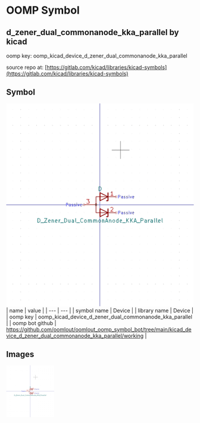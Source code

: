 # OOMP Symbol  
## d_zener_dual_commonanode_kka_parallel  by kicad  
  
oomp key: oomp_kicad_device_d_zener_dual_commonanode_kka_parallel  
  
source repo at: [https://gitlab.com/kicad/libraries/kicad-symbols](https://gitlab.com/kicad/libraries/kicad-symbols)  
## Symbol  
  
[![working.png](working_600.png)](working.png)  
| name | value | 
| --- | --- | 
| symbol name | Device | 
| library name | Device | 
| oomp key | oomp_kicad_device_d_zener_dual_commonanode_kka_parallel | 
| oomp bot github | https://github.com/oomlout/oomlout_oomp_symbol_bot/tree/main/kicad_device_d_zener_dual_commonanode_kka_parallel/working | 
## Images  
  
[![working.png](working_140.png)](working.png)  
